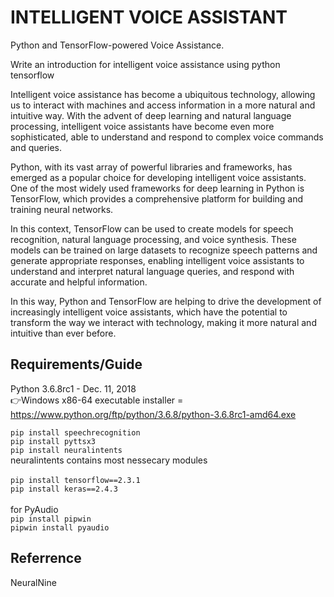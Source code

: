 # INTELLIGENT VOICE ASSISTANT
Python and TensorFlow-powered Voice Assistance.

Write an introduction for intelligent voice assistance using python tensorflow<br>

Intelligent voice assistance has become a ubiquitous technology, allowing us to interact with machines and access information in a more natural and intuitive way. With the advent of deep learning and natural language processing, intelligent voice assistants have become even more sophisticated, able to understand and respond to complex voice commands and queries.<br>

Python, with its vast array of powerful libraries and frameworks, has emerged as a popular choice for developing intelligent voice assistants. One of the most widely used frameworks for deep learning in Python is TensorFlow, which provides a comprehensive platform for building and training neural networks. <br>

In this context, TensorFlow can be used to create models for speech recognition, natural language processing, and voice synthesis. These models can be trained on large datasets to recognize speech patterns and generate appropriate responses, enabling intelligent voice assistants to understand and interpret natural language queries, and respond with accurate and helpful information.<br>

In this way, Python and TensorFlow are helping to drive the development of increasingly intelligent voice assistants, which have the potential to transform the way we interact with technology, making it more natural and intuitive than ever before.<br>

## Requirements/Guide
Python 3.6.8rc1 - Dec. 11, 2018<br>
👉Windows x86-64 executable installer = https://www.python.org/ftp/python/3.6.8/python-3.6.8rc1-amd64.exe <br>

`pip install speechrecognition`<br>
`pip install pyttsx3`<br>
`pip install neuralintents`<br>
    neuralintents contains most nessecary modules <br>
<br>
`pip install tensorflow==2.3.1`<br>
`pip install keras==2.4.3`<br>
<br>
for PyAudio<br>
`pip install pipwin`<br>
`pipwin install pyaudio`<br>

## Referrence
NeuralNine